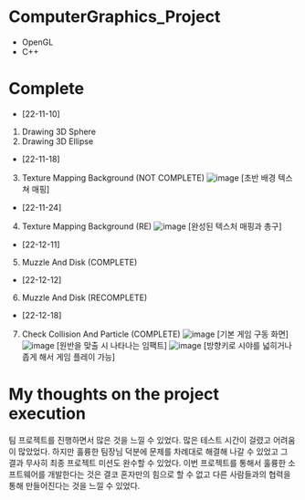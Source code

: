 # ComputerGraphics_Project
- OpenGL
- C++

# Complete
 - [22-11-10]
1. Drawing 3D Sphere
2. Drawing 3D Ellipse

 - [22-11-18]
3. Texture Mapping Background (NOT COMPLETE)
![image](https://github.com/toughC/ComputerGraphics_Project/assets/76736351/efce2296-2b54-4113-a49c-105cd0ac0ff9)
[초반 배경 텍스쳐 매핑]

 - [22-11-24]
4. Texture Mapping Background (RE)
![image](https://github.com/toughC/ComputerGraphics_Project/assets/76736351/587aeb59-544b-4d83-b6fe-71aa4bf9b9d8)
[완성된 텍스처 매핑과 총구]

 - [22-12-11]
5. Muzzle And Disk (COMPLETE)

 - [22-12-12]
6. Muzzle And Disk (RECOMPLETE)

 - [22-12-18]
7. Check Collision And Particle (COMPLETE)
![image](https://github.com/toughC/ComputerGraphics_Project/assets/76736351/d3b8279e-e020-4e5a-95a7-7d5b596437af)
[기본 게임 구동 화면]
![image](https://github.com/toughC/ComputerGraphics_Project/assets/76736351/794cfb38-45e6-4fd5-8666-b16bf846308f)
[원반을 맞출 시 나타나는 임팩트]
![image](https://github.com/toughC/ComputerGraphics_Project/assets/76736351/29c5696e-f1f9-4850-aad5-4621381b2216)
[방향키로 시야를 넓히거나 좁게 해서 게임 플레이 가능]

# My thoughts on the project execution
팀 프로젝트를 진행하면서 많은 것을 느낄 수 있었다.
많은 테스트 시간이 걸렸고 어려움이 많았었다. 하지만 훌륭한 팀장님 덕분에 문제를 차례대로 해결해 나갈 수 있었고 그 결과 무사히 최종 프로젝트 미션도 완수할 수 있었다.
이번 프로젝트를 통해서 훌륭한 소프트웨어를 개발한다는 것은 결코 혼자만의 힘으로 할 수 없고 다른 사람들과의 협력을 통해 만들어진다는 것을 느낄 수 있었다.
